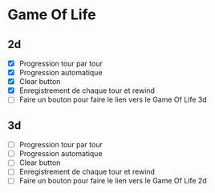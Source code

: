 # Game Of Life 
## 2d
- [x] Progression tour par tour
- [x] Progression automatique
- [x] Clear button
- [x] Enregistrement de chaque tour et rewind
- [ ] Faire un bouton pour faire le lien vers le Game Of Life 3d
## 3d
- [ ] Progression tour par tour
- [ ] Progression automatique
- [ ] Clear button
- [ ] Enregistrement de chaque tour et rewind
- [ ] Faire un bouton pour faire le lien vers le Game Of Life 2d